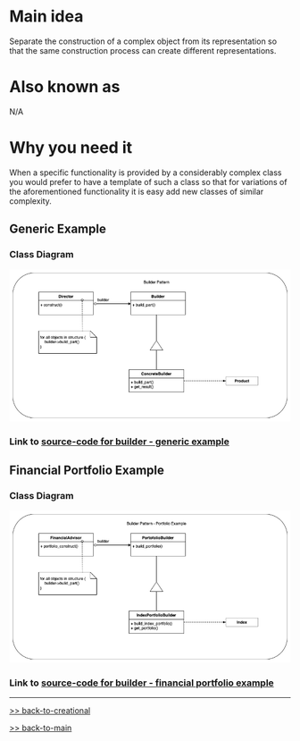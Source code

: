 # Main idea
Separate the construction of a complex object from its representation 
so that the same construction process can create different representations.


# Also known as
N/A

# Why you need it
When a specific functionality is provided by a considerably complex class
you would prefer to have a template of such a class so that for variations
of the aforementioned functionality it is easy add new classes of similar
complexity.

## Generic Example
### Class Diagram
![](diagrams/builder-generic.png)

### Link to [source-code for builder - generic example](builder_generic.py)


## Financial Portfolio Example


### Class Diagram
![](diagrams/builder-financial-portfolio.png)

### Link to [source-code for builder - financial portfolio example](builder_portfolio.py)



<hr>

[>> back-to-creational](../README.md)

[>> back-to-main](../../README.md)